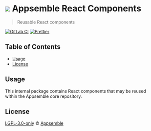 # ![](https://gitlab.com/appsemble/appsemble/-/raw/0.32.1-test.8/config/assets/logo.svg) Appsemble React Components

> Reusable React components

[![GitLab CI](https://gitlab.com/appsemble/appsemble/badges/0.32.1-test.8/pipeline.svg)](https://gitlab.com/appsemble/appsemble/-/releases/0.32.1-test.8)
[![Prettier](https://img.shields.io/badge/code_style-prettier-ff69b4.svg)](https://prettier.io)

## Table of Contents

- [Usage](#usage)
- [License](#license)

## Usage

This internal package contains React components that may be reused within the Appsemble core
repository.

## License

[LGPL-3.0-only](https://gitlab.com/appsemble/appsemble/-/blob/0.32.1-test.8/LICENSE.md) ©
[Appsemble](https://appsemble.com)
